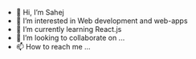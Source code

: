 - 👋 Hi, I’m Sahej
- 👀 I’m interested in Web development and web-apps
- 🌱 I’m currently learning React.js
- 💞️ I’m looking to collaborate on ...
- 📫 How to reach me ...

<!---
Greninja28/Greninja28 is a ✨ special ✨ repository because its `README.md` (this file) appears on your GitHub profile.
You can click the Preview link to take a look at your changes.
--->
